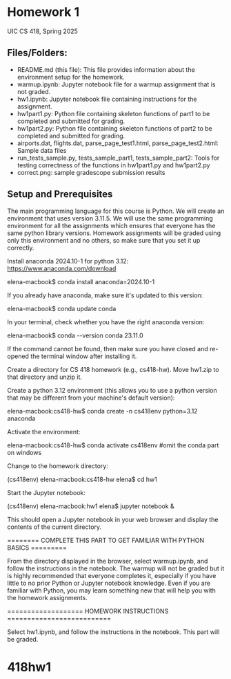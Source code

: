 # Homework 1
UIC CS 418, Spring 2025

## Files/Folders:

* README.md (this file): This file provides information about the environment setup for the homework.
* warmup.ipynb: Jupyter notebook file for a warmup assignment that is not graded. 
* hw1.ipynb: Jupyter notebook file containing instructions for the assignment.
* hw1part1.py: Python file containing skeleton functions of part1 to be completed and submitted for grading.
* hw1part2.py: Python file containing skeleton functions of part2 to be completed and submitted for grading.
* airports.dat, flights.dat, parse_page_test1.html, parse_page_test2.html: Sample data files
* run_tests_sample.py, tests_sample_part1, tests_sample_part2: Tools for testing correctness of the functions in hw1part1.py and hw1part2.py
* correct.png: sample gradescope submission results


## Setup and Prerequisites
The main programming language for this course is Python. We will create an environment that uses version 3.11.5. 
We will use the same programming environment for all the assignments which ensures that everyone has the same python library versions. 
Homework assignments will be graded using only this environment and no others, so make sure that you set it up correctly.

Install anaconda 2024.10-1 for python 3.12: https://www.anaconda.com/download

elena-macbook$ conda install anaconda=2024.10-1

If you already have anaconda, make sure it's updated to this version:

elena-macbook$ conda update conda

In your terminal, check whether you have the right anaconda version:

elena-macbook$ conda --version
conda 23.11.0

If the command cannot be found, then make sure you have closed and re-opened the terminal window after installing it.

Create a directory for CS 418 homework (e.g., cs418-hw). Move hw1.zip to that directory and unzip it.

Create a python 3.12 environment (this allows you to use a python version that may be different from your machine's default version):

elena-macbook:cs418-hw$ conda create -n cs418env python=3.12 anaconda

Activate the environment:

elena-macbook:cs418-hw$ conda activate cs418env   #omit the conda part on windows

Change to the homework directory:

(cs418env) elena-macbook:cs418-hw elena$ cd hw1

Start the Jupyter notebook:

(cs418env) elena-macbook:hw1 elena$ jupyter notebook &

This should open a Jupyter notebook in your web browser and display the contents of the current directory. 

======== COMPLETE THIS PART TO GET FAMILIAR WITH PYTHON BASICS =========

From the directory displayed in the browser, select warmup.ipynb, and follow the instructions in the notebook. The warmup will not be graded but it is highly recommended that everyone completes it, especially if you have little to no prior Python or Jupyter notebook knowledge.  Even if you are familiar with Python, you may learn something new that will help you with the homework assignments.

=================== HOMEWORK INSTRUCTIONS ==========================

Select hw1.ipynb, and follow the instructions in the notebook. This part will be graded.

# 418hw1

